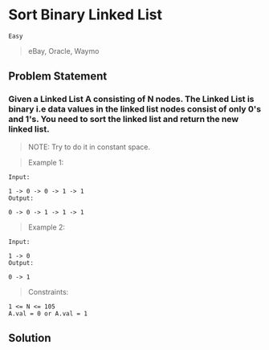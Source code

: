 # Sort Binary Linked List

`Easy`

> eBay, Oracle, Waymo

## Problem Statement

### Given a Linked List A consisting of N nodes. The Linked List is binary i.e data values in the linked list nodes consist of only 0's and 1's. You need to sort the linked list and return the new linked list.

> NOTE: Try to do it in constant space.

> Example 1:

```
Input:

1 -> 0 -> 0 -> 1 -> 1
Output:

0 -> 0 -> 1 -> 1 -> 1
```

> Example 2:

```
Input:

1 -> 0
Output:

0 -> 1
```

> Constraints:

```
1 <= N <= 105
A.val = 0 or A.val = 1
```

## Solution

```

```
